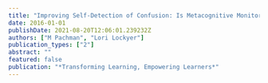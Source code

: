 ```yaml
---
title: "Improving Self-Detection of Confusion: Is Metacognitive Monitoring a Key?"
date: 2016-01-01
publishDate: 2021-08-20T12:06:01.239232Z
authors: ["M Pachman", "Lori Lockyer"]
publication_types: ["2"]
abstract: ""
featured: false
publication: "*Transforming Learning, Empowering Learners*"
---
```


